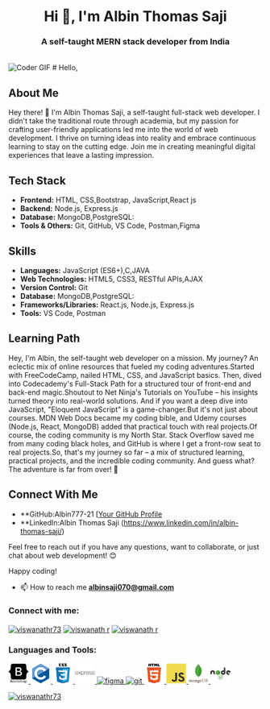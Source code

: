 <h1 align="center">Hi 👋, I'm Albin Thomas Saji</h1>
<h3 align="center">A self-taught MERN stack developer from India</h3>



  <br>
    <img src="https://www.freecodecamp.org/news/content/images/2022/11/hire-full-stack-developers1546507474317-1.gif" alt="Coder GIF" width="500">
    # Hello, 

## About Me

Hey there! 👋 I'm Albin Thomas Saji, a self-taught full-stack web developer. I didn't take the traditional route through academia, but my passion for crafting user-friendly applications led me into the world of web development. I thrive on turning ideas into reality and embrace continuous learning to stay on the cutting edge. Join me in creating meaningful digital experiences that leave a lasting impression.



## Tech Stack

- **Frontend:**  HTML, CSS,Bootstrap, JavaScript,React js
- **Backend:** Node.js, Express.js
- **Database:** MongoDB,PostgreSQL:
- **Tools & Others:** Git, GitHub, VS Code, Postman,Figma



## Skills

- **Languages:** JavaScript (ES6+),C,JAVA
- **Web Technologies:** HTML5, CSS3, RESTful APIs,AJAX
- **Version Control:** Git
- **Database:** MongoDB,PostgreSQL:
- **Frameworks/Libraries:** React.js, Node.js, Express.js
- **Tools:** VS Code, Postman

## Learning Path

Hey, I'm Albin, the self-taught web developer on a mission. My journey? An eclectic mix of online resources that fueled my coding adventures.Started with FreeCodeCamp, nailed HTML, CSS, and JavaScript basics. Then, dived into Codecademy's Full-Stack Path for a structured tour of front-end and back-end magic.Shoutout to Net Ninja's Tutorials on YouTube – his insights turned theory into real-world solutions. And if you want a deep dive into JavaScript, "Eloquent JavaScript" is a game-changer.But it's not just about courses. MDN Web Docs became my coding bible, and Udemy courses (Node.js, React, MongoDB) added that practical touch with real projects.Of course, the coding community is my North Star. Stack Overflow saved me from many coding black holes, and GitHub is where I get a front-row seat to real projects.So, that's my journey so far – a mix of structured learning, practical projects, and the incredible coding community. And guess what? The adventure is far from over! 🚀

## Connect With Me

- **GitHub:Albin777-21 [[Your GitHub Profile](https://github.com/Albin777-21)
- **LinkedIn:Albin Thomas Saji (https://www.linkedin.com/in/albin-thomas-saji/)


  

Feel free to reach out if you have any questions, want to collaborate, or just chat about web development! 😊

Happy coding!
- 📫 How to reach me **albinsaji070@gmail.com**

<h3 align="left">Connect with me:</h3>
<p align="left">
<a href="https://twitter.com/viswanathr73" target="blank"><img align="center" src="https://raw.githubusercontent.com/rahuldkjain/github-profile-readme-generator/master/src/images/icons/Social/twitter.svg" alt="viswanathr73" height="30" width="40" /></a>
<a href="https://linkedin.com/in/viswanath r" target="blank"><img align="center" src="https://raw.githubusercontent.com/rahuldkjain/github-profile-readme-generator/master/src/images/icons/Social/linked-in-alt.svg" alt="viswanath r" height="30" width="40" /></a>
<a href="https://stackoverflow.com/users/viswanath r" target="blank"><img align="center" src="https://raw.githubusercontent.com/rahuldkjain/github-profile-readme-generator/master/src/images/icons/Social/stack-overflow.svg" alt="viswanath r" height="30" width="40" /></a>
</p>

<h3 align="left">Languages and Tools:</h3>
<p align="left"> <a href="https://getbootstrap.com" target="_blank" rel="noreferrer"> <img src="https://raw.githubusercontent.com/devicons/devicon/master/icons/bootstrap/bootstrap-plain-wordmark.svg" alt="bootstrap" width="40" height="40"/> </a> <a href="https://www.cprogramming.com/" target="_blank" rel="noreferrer"> <img src="https://raw.githubusercontent.com/devicons/devicon/master/icons/c/c-original.svg" alt="c" width="40" height="40"/> </a> <a href="https://www.w3schools.com/css/" target="_blank" rel="noreferrer"> <img src="https://raw.githubusercontent.com/devicons/devicon/master/icons/css3/css3-original-wordmark.svg" alt="css3" width="40" height="40"/> </a> <a href="https://expressjs.com" target="_blank" rel="noreferrer"> <img src="https://raw.githubusercontent.com/devicons/devicon/master/icons/express/express-original-wordmark.svg" alt="express" width="40" height="40"/> </a> <a href="https://www.figma.com/" target="_blank" rel="noreferrer"> <img src="https://www.vectorlogo.zone/logos/figma/figma-icon.svg" alt="figma" width="40" height="40"/> </a> <a href="https://git-scm.com/" target="_blank" rel="noreferrer"> <img src="https://www.vectorlogo.zone/logos/git-scm/git-scm-icon.svg" alt="git" width="40" height="40"/> </a> <a href="https://www.w3.org/html/" target="_blank" rel="noreferrer"> <img src="https://raw.githubusercontent.com/devicons/devicon/master/icons/html5/html5-original-wordmark.svg" alt="html5" width="40" height="40"/> </a> <a href="https://developer.mozilla.org/en-US/docs/Web/JavaScript" target="_blank" rel="noreferrer"> <img src="https://raw.githubusercontent.com/devicons/devicon/master/icons/javascript/javascript-original.svg" alt="javascript" width="40" height="40"/> </a> <a href="https://www.mongodb.com/" target="_blank" rel="noreferrer"> <img src="https://raw.githubusercontent.com/devicons/devicon/master/icons/mongodb/mongodb-original-wordmark.svg" alt="mongodb" width="40" height="40"/> </a> <a href="https://nodejs.org" target="_blank" rel="noreferrer"> <img src="https://raw.githubusercontent.com/devicons/devicon/master/icons/nodejs/nodejs-original-wordmark.svg" alt="nodejs" width="40" height="40"/> </a> </p>

<p align="left"> <a href="https://github.com/ryo-ma/github-profile-trophy"><img src="https://github-profile-trophy.vercel.app/?username=viswanathr73" alt="viswanathr73" /></a> </p>
